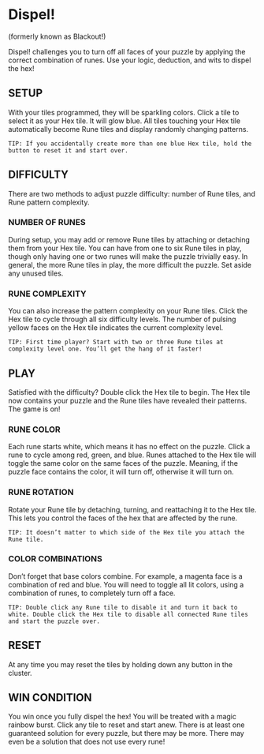 # Dispel!
(formerly known as Blackout!)

Dispel! challenges you to turn off all faces of your puzzle by applying the correct combination of runes. Use your logic, deduction, and wits to dispel the hex!

## SETUP
With your tiles programmed, they will be sparkling colors. Click a tile to select it as your Hex tile. It will glow blue. All tiles touching your Hex tile automatically become Rune tiles and display randomly changing patterns.

`TIP: If you accidentally create more than one blue Hex tile, hold the button to reset it and start over.`

## DIFFICULTY
There are two methods to adjust puzzle difficulty: number of Rune tiles, and Rune pattern complexity.

### NUMBER OF RUNES
During setup, you may add or remove Rune tiles by attaching or detaching them from your Hex tile. You can have from one to six Rune tiles in play, though only having one or two runes will make the puzzle trivially easy. In general, the more Rune tiles in play, the more difficult the puzzle. Set aside any unused tiles.

### RUNE COMPLEXITY
You can also increase the pattern complexity on your Rune tiles. Click the Hex tile to cycle through all six difficulty levels. The number of pulsing yellow faces on the Hex tile indicates the current complexity level.

`TIP: First time player? Start with two or three Rune tiles at complexity level one. You’ll get the hang of it faster!`

## PLAY
Satisfied with the difficulty? Double click the Hex tile to begin. The Hex tile now contains your puzzle and the Rune tiles have revealed their patterns. The game is on!

### RUNE COLOR
Each rune starts white, which means it has no effect on the puzzle. Click a rune to cycle among red, green, and blue. Runes attached to the Hex tile will toggle the same color on the same faces of the puzzle. Meaning, if the puzzle face contains the color, it will turn off, otherwise it will turn on.

### RUNE ROTATION
Rotate your Rune tile by detaching, turning, and reattaching it to the Hex tile. This lets you control the faces of the hex that are affected by the rune.

`TIP: It doesn’t matter to which side of the Hex tile you attach the Rune tile.`

### COLOR COMBINATIONS
Don’t forget that base colors combine. For example, a magenta face is a combination of red and blue. You will need to toggle all lit colors, using a combination of runes, to completely turn off a face.

`TIP: Double click any Rune tile to disable it and turn it back to white. Double click the Hex tile to disable all connected Rune tiles and start the puzzle over.`

## RESET
At any time you may reset the tiles by holding down any button in the cluster.

## WIN CONDITION
You win once you fully dispel the hex! You will be treated with a magic rainbow burst. Click any tile to reset and start anew.
There is at least one guaranteed solution for every puzzle, but there may be more. There may even be a solution that does not use every rune!
